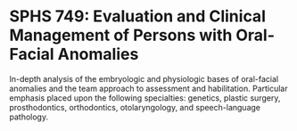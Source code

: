 # SPHS 749: Evaluation and Clinical Management of Persons with Oral-Facial Anomalies

In-depth analysis of the embryologic and physiologic bases of oral-facial anomalies and the team approach to assessment and habilitation. Particular emphasis placed upon the following specialties: genetics, plastic surgery, prosthodontics, orthodontics, otolaryngology, and speech-language pathology.
